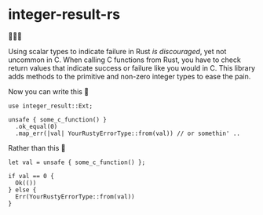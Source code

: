 # integer-result-rs

🔢✅🚫

Using scalar types to indicate failure in Rust _is discouraged_, yet not uncommon in C.  When calling C functions from Rust, you have to check return values that indicate success or failure like you would in C.  This library adds methods to the primitive and non-zero integer types to ease the pain.

Now you can write this 🧼

```
use integer_result::Ext;

unsafe { some_c_function() }
  .ok_equal(0)
  .map_err(|val| YourRustyErrorType::from(val)) // or somethin' ..
```

Rather than this 🤢

```
let val = unsafe { some_c_function() };

if val == 0 {
  Ok(())
} else {
  Err(YourRustyErrorType::from(val))
}
```

